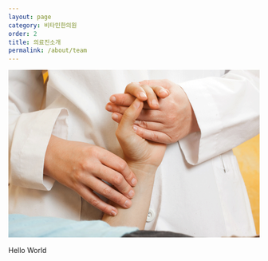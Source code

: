 ```yaml
---
layout: page
category: 비타민한의원
order: 2
title: 의료진소개
permalink: /about/team
---
```


![](/assets/sample2.png)

Hello World
